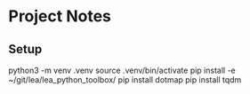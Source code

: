 # Project Notes

## Setup

python3 -m venv .venv
source .venv/bin/activate
pip install -e ~/git/lea/lea_python_toolbox/
pip install dotmap
pip install tqdm